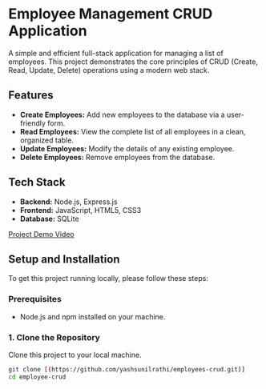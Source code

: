 # Employee Management CRUD Application

A simple and efficient full-stack application for managing a list of employees. This project demonstrates the core principles of CRUD (Create, Read, Update, Delete) operations using a modern web stack.

## Features
* **Create Employees:** Add new employees to the database via a user-friendly form.
* **Read Employees:** View the complete list of all employees in a clean, organized table.
* **Update Employees:** Modify the details of any existing employee.
* **Delete Employees:** Remove employees from the database.

## Tech Stack
* **Backend:** Node.js, Express.js
* **Frontend:** JavaScript, HTML5, CSS3
* **Database:** SQLite

[Project Demo Video](https://www.loom.com/share/531c2eb6755d47efae8bf0e397345e51?sid=ba30ac5b-0c35-40db-aab2-0d3c3cbd4d2d)

## Setup and Installation

To get this project running locally, please follow these steps:

### Prerequisites

* Node.js and npm installed on your machine.

### 1. Clone the Repository

Clone this project to your local machine.
```bash
git clone [(https://github.com/yashsunilrathi/employees-crud.git)]
cd employee-crud
